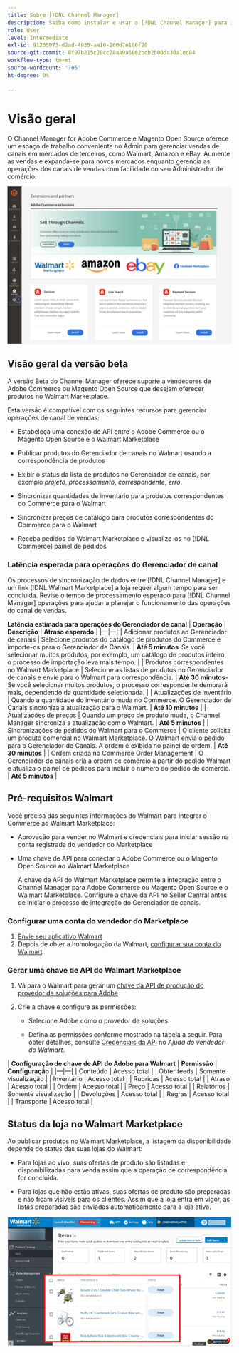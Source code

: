 ```yaml
---
title: Sobre [!DNL Channel Manager]
description: Saiba como instalar e usar o [!DNL Channel Manager] para integrar Adobe Commerce e Magento Open Source stores a mercados de terceiros e criar um canal de vendas para gerenciar listas de marketplace, preços, inventário e vendas de maneira simples do seu administrador de comércio.
role: User
level: Intermediate
exl-id: 91265973-d2ad-4925-aa10-260d7e186f20
source-git-commit: 8f07b215c20cc28aa9a6862bcb2b00da30a1ed84
workflow-type: tm+mt
source-wordcount: '705'
ht-degree: 0%

---
```


# Visão geral

O Channel Manager for Adobe Commerce e Magento Open Source oferece um espaço de trabalho conveniente no Admin para gerenciar vendas de canais em mercados de terceiros, como Walmart, Amazon e eBay. Aumente as vendas e expanda-se para novos mercados enquanto gerencia as operações dos canais de vendas com facilidade do seu Administrador de comércio.

![[!DNL Channel Manager] visualização de administração de extensão](assets/channel-manager-admin-entry-page.png)

## Visão geral da versão beta

A versão Beta do Channel Manager oferece suporte a vendedores de Adobe Commerce ou Magento Open Source que desejam oferecer produtos no Walmart Marketplace.

Esta versão é compatível com os seguintes recursos para gerenciar operações de canal de vendas:

* Estabeleça uma conexão de API entre o Adobe Commerce ou o Magento Open Source e o Walmart Marketplace

* Publicar produtos do Gerenciador de canais no Walmart usando a correspondência de produtos

* Exibir o status da lista de produtos no Gerenciador de canais, por exemplo *projeto*, *processamento*, *correspondente*, *erro*.

* Sincronizar quantidades de inventário para produtos correspondentes do Commerce para o Walmart

* Sincronizar preços de catálogo para produtos correspondentes do Commerce para o Walmart

* Receba pedidos do Walmart Marketplace e visualize-os no [!DNL Commerce] painel de pedidos

### Latência esperada para operações do Gerenciador de canal

Os processos de sincronização de dados entre [!DNL Channel Manager] e um link [!DNL Walmart Marketplace] a loja requer algum tempo para ser concluída. Revise o tempo de processamento esperado para [!DNL Channel Manager] operações para ajudar a planejar o funcionamento das operações do canal de vendas.

**Latência estimada para operações do Gerenciador de canal**
| **Operação**                              | **Descrição**                                                                                                                               | **Atraso esperado**                                                                                                        | |—|—| | Adicionar produtos ao Gerenciador de canais | Selecione produtos do catálogo de produtos do Commerce e importe-os para o Gerenciador de Canais.                                                       | **Até 5 minutos**-Se você selecionar muitos produtos, por exemplo, um catálogo de produtos inteiro, o processo de importação leva mais tempo. | | Produtos correspondentes no Walmart Marketplace | Selecione as listas de produtos no Gerenciador de canais e envie para o Walmart para correspondência.                                                                  | **Até 30 minutos**-Se você selecionar muitos produtos, o processo correspondente demorará mais, dependendo da quantidade selecionada.   | | Atualizações de inventário | Quando a quantidade do inventário muda no Commerce. O Gerenciador de Canais sincroniza a atualização para o Walmart.                                                         | **Até 10 minutos**                                                                                                      | | Atualizações de preços | Quando um preço de produto muda, o Channel Manager sincroniza a atualização com o Walmart.                                                                    | **Até 5 minutos**                                                                                                       | | Sincronizações de pedidos do Walmart para o Commerce | O cliente solicita um produto comercial no Walmart Marketplace. O Walmart envia o pedido para o Gerenciador de Canais. A ordem é exibida no painel de ordem. | **Até 30 minutos**                                                                                                      | | Ordem criada no Commerce Order Management | O Gerenciador de canais cria a ordem de comércio a partir do pedido Walmart e atualiza o painel de pedidos para incluir o número do pedido de comércio.       | **Até 5 minutos**                                                                                                       |

## Pré-requisitos Walmart

Você precisa das seguintes informações do Walmart para integrar o Commerce ao Walmart Marketplace:

* Aprovação para vender no Walmart e credenciais para iniciar sessão na conta registrada do vendedor do Marketplace

* Uma chave de API para conectar o Adobe Commerce ou o Magento Open Source ao Walmart Marketplace

   A chave de API do Walmart Marketplace permite a integração entre o Channel Manager para Adobe Commerce ou Magento Open Source e o Walmart Marketplace. Configure a chave da API no Seller Central antes de iniciar o processo de integração do Gerenciador de canais.

### Configurar uma conta do vendedor do Marketplace

1. [Envie seu aplicativo Walmart](https://marketplace-apply.walmart.com/apply?id=0014M00001zivMpQAI)
2. Depois de obter a homologação da Walmart, [configurar sua conta do Walmart](https://sellerhelp.walmart.com/seller/s/guide?article=000008219).

### Gerar uma chave de API do Walmart Marketplace

1. Vá para o Walmart para gerar um [chave da API de produção do provedor de soluções para Adobe](https://developer.walmart.com/#preloginModal?redirectUri=https%3A%2F%2Fdeveloper.walmart.com%2Faccount%2FgenerateKey).

1. Crie a chave e configure as permissões:

   * Selecione Adobe como o provedor de soluções.

   * Defina as permissões conforme mostrado na tabela a seguir. Para obter detalhes, consulte [Credenciais da API](https://sellerhelp.walmart.com/seller/s/guide?article=000006422) no *Ajuda do vendedor do Walmart*.

|    **Configuração de chave de API do Adobe para Walmart**
| **Permissão** | **Configuração** | |—|—| | Conteúdo | Acesso total | | Obter feeds | Somente visualização | | Inventário | Acesso total | | Rubricas | Acesso total | | Atraso | Acesso total | | Ordem | Acesso total | | Preço | Acesso total | | Relatórios | Somente visualização | | Devoluções | Acesso total | | Regras | Acesso total | | Transporte | Acesso total |

## Status da loja no Walmart Marketplace

Ao publicar produtos no Walmart Marketplace, a listagem da disponibilidade depende do status das suas lojas do Walmart:

* Para lojas ao vivo, suas ofertas de produto são listadas e disponibilizadas para venda assim que a operação de correspondência for concluída.

* Para lojas que não estão ativas, suas ofertas de produto são preparadas e não ficam visíveis para os clientes. Assim que a loja entra em vigor, as listas preparadas são enviadas automaticamente para a loja ativa.


![[!DNL Walmart Seller Central] produtos preparados](assets/walmart-seller-central-staged.png)

